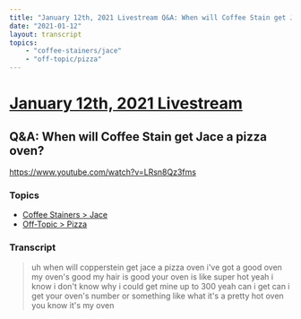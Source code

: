 ```yaml
---
title: "January 12th, 2021 Livestream Q&A: When will Coffee Stain get Jace a pizza oven?"
date: "2021-01-12"
layout: transcript
topics:
    - "coffee-stainers/jace"
    - "off-topic/pizza"
---
```

# [January 12th, 2021 Livestream](../2021-01-12.md)
## Q&A: When will Coffee Stain get Jace a pizza oven?
https://www.youtube.com/watch?v=LRsn8Qz3fms

### Topics
* [Coffee Stainers > Jace](../topics/coffee-stainers/jace.md)
* [Off-Topic > Pizza](../topics/off-topic/pizza.md)

### Transcript

> uh when will copperstein get jace a pizza oven i've got a good oven my oven's good my hair is good your oven is like super hot yeah i know i don't know why i could get mine up to 300 yeah can i get can i get your oven's number or something like what it's a pretty hot oven you know it's my oven
